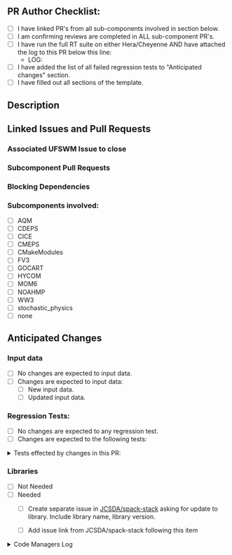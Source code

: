 <!-- THE FOLLOWING IS FOR THE PR AUTHOR TO FILL OUT
PLEASE DO NOT MODIFY THE TEMPLATE BEYOND FILLING OUT THE PROPER SECTIONS -->
## PR Author Checklist:
<!--  Please complete all items in list. -->
- [ ] I have linked PR's from all sub-components involved in section below. <!-- PLEASE DO NOT LINK SUBCOMPONENT ISSUES -->
- [ ] I am confirming reviews are completed in ALL sub-component PR's.
- [ ] I have run the full RT suite on either Hera/Cheyenne AND have attached the log to this PR below this line:
  - LOG: 
- [ ] I have added the list of all failed regression tests to "Anticipated changes" section.
- [ ] I have filled out all sections of the template.

## Description
<!-- Provide a detailed description of what this PR does in the space provided below-->


## Linked Issues and Pull Requests
### Associated UFSWM Issue to close
<!-- Example: "- Closes #1698" -->


### Subcomponent Pull Requests
<!-- format: - <community>/<repo>/pull/<PR number> i.e.: - NOAA-EMC/fv3atm/pull/33 or "None" -->


### Blocking Dependencies
<!-- Example: "- Depends on #1733" or "None" -->


### Subcomponents involved:
- [ ] AQM
- [ ] CDEPS
- [ ] CICE
- [ ] CMEPS
- [ ] CMakeModules
- [ ] FV3
- [ ] GOCART
- [ ] HYCOM
- [ ] MOM6
- [ ] NOAHMP
- [ ] WW3
- [ ] stochastic_physics
- [ ] none

## Anticipated Changes
### Input data
- [ ] No changes are expected to input data.
- [ ] Changes are expected to input data:
  - [ ] New input data.
  - [ ] Updated input data.

### Regression Tests:
- [ ] No changes are expected to any regression test.
- [ ] Changes are expected to the following tests:
<!-- Please insert what RT's change and why you expect them to change in the space provided below -->
<details><summary>Tests effected by changes in this PR:</summary>
<!-- ADD ITEMS HERE or add "None" -->

</details>

### Libraries
<!-- Library updates take time. If this PR needs updates to libraries, please make sure to accomplish the following tasks -->
- [ ] Not Needed
- [ ] Needed
  - [ ] Create separate issue in [JCSDA/spack-stack](https://github.com/JCSDA/spack-stack) asking for update to library. Include library name, library version.
  - [ ] Add issue link from JCSDA/spack-stack following this item <!-- for example: "- JCSDA/spack-stack/issue/1757" -->


<!-- THE FOLLOWING IS FOR CODE MANAGERS ONLY DO NOT FILL OUT -->
<details><summary>Code Managers Log</summary>

- [ ] This PR is up-to-date with the top of all sub-component repositories except for those sub-components which are the subject of this PR.
- [ ] Move new/updated input data on RDHPCS Hera and propagate input data changes to all supported systems.
  - [ ] N/A

### Testing Log:
- RDHPCS
  - [ ] Hera
  - [ ] Orion
  - [ ] Hercules
  - [ ] Jet
  - [ ] Gaea
  - [ ] Cheyenne
- WCOSS2
  - [ ] Dogwood/Cactus
  - [ ] Acorn
- CI
  - [ ] Completed
- opnReqTest
  - [ ] N/A
  - [ ] Log attached to comment
</details>
